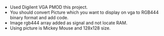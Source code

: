 - Used Digilent VGA PMOD this project.
- You should convert Picture which you want to display on vga to RGB444 binary format and add code.
- Image rgb444 array added as signal and not locate RAM.
- Using picture is Mickey Mouse and 128x128 size. 
